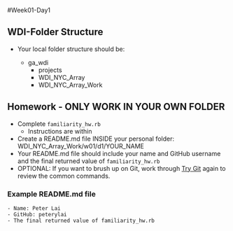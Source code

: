#Week01-Day1

## WDI-Folder Structure
- Your local folder structure should be:

    - ga_wdi
        - projects
        - WDI_NYC_Array
        - WDI_NYC_Array_Work

## Homework - ONLY WORK IN YOUR OWN FOLDER
- Complete `familiarity_hw.rb`
  - Instructions are within
- Create a README.md file INSIDE your personal folder: WDI_NYC_Array_Work/w01/d1/YOUR_NAME
- Your README.md file should include your name and GitHub username and the final returned value of  `familiarity_hw.rb`
- OPTIONAL: If you want to brush up on Git, work through [Try Git](try.github.io) again to review the common commands.

### Example README.md file
    - Name: Peter Lai
    - GitHub: peterylai
    - The final returned value of familiarity_hw.rb

